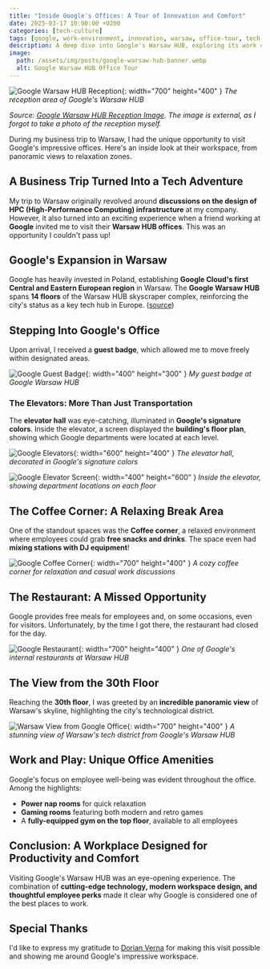 ```yaml
---
title: "Inside Google's Offices: A Tour of Innovation and Comfort"
date: 2025-03-17 10:00:00 +0200
categories: [tech-culture]
tags: [google, work-environment, innovation, warsaw, office-tour, tech-culture]
description: A deep dive into Google's Warsaw HUB, exploring its work culture, amenities, and high-tech environment.
image:
  path: /assets/img/posts/google-warsaw-hub-banner.webp
  alt: Google Warsaw HUB Office Tour
---
```


![Google Warsaw HUB Reception](/assets/img/posts/google-hub.webp){: width="700" height="400" }
_The reception area of Google's Warsaw HUB_

*Source: [Google Warsaw HUB Reception Image](https://bi.im-g.pl/im/f9/72/1a/z27730169IEG,Hol-wejsciowy-w-wiezowcu-The-Warsaw-Hub-przy-Towar.jpg). The image is external, as I forgot to take a photo of the reception myself.*

During my business trip to Warsaw, I had the unique opportunity to visit Google's impressive offices. Here's an inside look at their workspace, from panoramic views to relaxation zones.

## A Business Trip Turned Into a Tech Adventure

My trip to Warsaw originally revolved around **discussions on the design of HPC (High-Performance Computing) infrastructure** at my company. However, it also turned into an exciting experience when a friend working at **Google** invited me to visit their **Warsaw HUB offices**. This was an opportunity I couldn't pass up!

## Google's Expansion in Warsaw

Google has heavily invested in Poland, establishing **Google Cloud's first Central and Eastern European region** in Warsaw. The **Google Warsaw HUB** spans **14 floors** of the Warsaw HUB skyscraper complex, reinforcing the city's status as a key tech hub in Europe. ([source](https://cloud.google.com/blog/products/infrastructure/google-cloud-region-in-warsaw-poland-is-now-open))

## Stepping Into Google's Office

Upon arrival, I received a **guest badge**, which allowed me to move freely within designated areas.

![Google Guest Badge](/assets/img/posts/google-guest-badge.webp){: width="400" height="300" }
_My guest badge at Google Warsaw HUB_

### The Elevators: More Than Just Transportation

The **elevator hall** was eye-catching, illuminated in **Google's signature colors**. Inside the elevator, a screen displayed the **building's floor plan**, showing which Google departments were located at each level.

![Google Elevators](/assets/img/posts/google-elevators.webp){: width="600" height="400" }
_The elevator hall, decorated in Google's signature colors_

![Google Elevator Screen](/assets/img/posts/google-inside-elevator.webp){: width="400" height="600" }
_Inside the elevator, showing department locations on each floor_

## The Coffee Corner: A Relaxing Break Area

One of the standout spaces was the **Coffee corner**, a relaxed environment where employees could grab **free snacks and drinks**. The space even had **mixing stations with DJ equipment**!

![Google Coffee Corner](/assets/img/posts/google-coffe-corner.webp){: width="700" height="400" }
_A cozy coffee corner for relaxation and casual work discussions_

## The Restaurant: A Missed Opportunity

Google provides free meals for employees and, on some occasions, even for visitors. Unfortunately, by the time I got there, the restaurant had closed for the day.

![Google Restaurant](/assets/img/posts/google-restaurant.webp){: width="700" height="400" }
_One of Google's internal restaurants at Warsaw HUB_

## The View from the 30th Floor

Reaching the **30th floor**, I was greeted by an **incredible panoramic view** of Warsaw's skyline, highlighting the city's technological district.

![Warsaw View from Google Office](/assets/img/posts/google-warsaw-view.webp){: width="700" height="400" }
_A stunning view of Warsaw's tech district from Google's Warsaw HUB_

## Work and Play: Unique Office Amenities

Google's focus on employee well-being was evident throughout the office. Among the highlights:

- **Power nap rooms** for quick relaxation
- **Gaming rooms** featuring both modern and retro games
- A **fully-equipped gym on the top floor**, available to all employees

## Conclusion: A Workplace Designed for Productivity and Comfort

Visiting Google's Warsaw HUB was an eye-opening experience. The combination of **cutting-edge technology, modern workspace design, and thoughtful employee perks** made it clear why Google is considered one of the best places to work.

## Special Thanks

I'd like to express my gratitude to [Dorian Verna](https://github.com/dorianverna17) for making this visit possible and showing me around Google's impressive workspace.